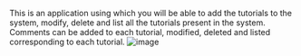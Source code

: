 This is an application using which you will be able to add the tutorials to the system, modify, delete and list all the tutorials present in the system. 
Comments can be added to each tutorial, modified, deleted and listed corresponding to each tutorial. 
![image](https://github.com/user-attachments/assets/fa6c5c27-46f1-49ed-af6d-80832408028c)
